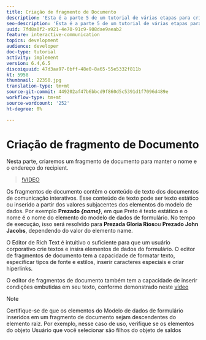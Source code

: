 ```yaml
---
title: Criação de fragmento de Documento
description: 'Esta é a parte 5 de um tutorial de várias etapas para criar seu primeiro documento de comunicação interativo. Nesta parte, criaremos um fragmento de documento para manter o nome e o endereço do recipient. '
seo-description: 'Esta é a parte 5 de um tutorial de várias etapas para criar seu primeiro documento de comunicação interativo. Nesta parte, criaremos um fragmento de documento para manter o nome e o endereço do recipient. '
uuid: 7fd8a0f2-a921-4e70-91c9-908dae9aeab2
feature: interactive-communication
topics: development
audience: developer
doc-type: tutorial
activity: implement
version: 6.4,6.5
discoiquuid: 47d3aa97-0bff-48e0-8a65-55e5332f811b
kt: 5958
thumbnail: 22350.jpg
translation-type: tm+mt
source-git-commit: 449202af47b6bbcd9f860d5c5391d1f7096d489e
workflow-type: tm+mt
source-wordcount: '252'
ht-degree: 0%

---
```



# Criação de fragmento de Documento

Nesta parte, criaremos um fragmento de documento para manter o nome e o endereço do recipient.

>[!VIDEO](https://video.tv.adobe.com/v/22350/?quality=9&learn=on)

Os fragmentos de documento contêm o conteúdo de texto dos documentos de comunicação interativos. Esse conteúdo de texto pode ser texto estático ou inserido a partir dos valores subjacentes dos elementos do modelo de dados. Por exemplo **Prezado _{name}_**, em que Preto é texto estático e o nome é o nome do elemento do modelo de dados de formulário. No tempo de execução, isso será resolvido para **Prezada Gloria Rios**ou **Prezado John Jacobs**, dependendo do valor do elemento name.

O Editor de Rich Text é intuitivo o suficiente para que um usuário corporativo crie textos e insira elementos de dados do formulário. O editor de fragmentos de documento tem a capacidade de formatar texto, especificar tipos de fonte e estilos, inserir caracteres especiais e criar hiperlinks.

O editor de fragmentos de documento também tem a capacidade de inserir condições embutidas em seu texto, conforme demonstrado neste [vídeo](https://helpx.adobe.com/experience-manager/kt/forms/using/editing-improvements-correspondence-mgmt-feature-video-use.html)

>[!NOTE]
>
>Certifique-se de que os elementos do Modelo de dados de formulário inseridos em um fragmento de documento sejam descendentes do elemento raiz. Por exemplo, nesse caso de uso, verifique se os elementos do objeto Usuário que você selecionar são filhos do objeto de saldos

